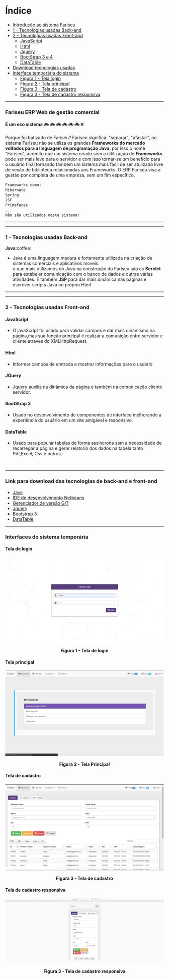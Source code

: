 # Índice
<ul>
  <li>
    <a href="https://github.com/HallefBruno/Fariseu/blob/master/README.md#--fariseu-erp-web-de-gest%C3%A3o-comercial">Introdução ao sistema Fariseu</a>
  </li>
  <li>
    <a href="https://github.com/HallefBruno/Fariseu/blob/master/README.md#1---tecnologias-usadas-back-and"> 1 - Tecnologias usadas Back-and</a>
  </li>
  <li>
    <a href="https://github.com/HallefBruno/Fariseu/blob/master/README.md#2---tecnologias-usadas-front-and"> 2 - Tecnologias usadas Front-and</a>
    <ul>
      <li>
        <a href="https://github.com/HallefBruno/Fariseu/blob/master/README.md#javascript"> JavaScript </a>
      </li>
      <li>
        <a href="https://github.com/HallefBruno/Fariseu/blob/master/README.md#html"> Html </a>
      </li>
      <li>
        <a href="https://github.com/HallefBruno/Fariseu/blob/master/README.md#jquery"> Jquery </a>
      </li>
      <li>
        <a href="https://github.com/HallefBruno/Fariseu/blob/master/README.md#bootstrap-3"> BootStrap 3 e 4 </a>
      </li>
      <li>
        <a href="https://github.com/HallefBruno/Fariseu/blob/master/README.md#datatable"> DataTable </a>
      </li>
    </ul>
  </li>
  <li>
    <a href="https://github.com/HallefBruno/Fariseu/blob/master/README.md#link-para-download-das-tecnologias-de-back-and-e-front-and">Download tecnologias usadas</a>
  </li>
  <li>
    <a href="https://github.com/HallefBruno/Fariseu/blob/master/README.md#interfaces-do-sistema-tempor%C3%A1ria">Interface temporária do sistema</a>
    <ul>
      <li>
        <a href="https://github.com/HallefBruno/Fariseu/blob/master/README.md#tela-de-login">Figura 1 - Tela login</a>
      </li>
      <li>
        <a href="https://github.com/HallefBruno/Fariseu/blob/master/README.md#tela-principal">Figura 2 - Tela principal</a>
      </li>
      <li>
        <a href="https://github.com/HallefBruno/Fariseu/blob/master/README.md#tela-de-cadastro">Figura 3 - Tela de cadastro</a>
      </li>
      <li>
        <a href="https://github.com/HallefBruno/Fariseu/blob/master/README.md#tela-de-cadastro">Figura 3 - Tela de cadastro responsiva</a>
      </li>
    </ul>
  </li>
</ul>

<hr>
<h3>
  Fariseu ERP Web de gestão comercial<br>
  
  #### É um eco sistema :bike: :bike: :bike: :bike: :bike: :bike:  :six_pointed_star:
</h3>
<p>Porque foi batizado de Fariseu? Fariseu significa: "separar", "afastar", no sistema Fariseu não se utiliza os grandes                     <strong>Frameworks do mercado voltados para a linguagem de programação Java</strong>, por isso o nome "Fariseu", acredito que um           sistema criado sem a ultilização de <strong>Frameworks</strong> pode ser mais leve para o servidor e com isso tornar-se um benefício     para o usuário final,tornando também um sistema mais fácil de ser atulizado livre de vesão de biblioteca relacionadas aos Frameworks.
  O ERP Fariseu visa a gestão por completa de uma empresa, sem um fim específico.
</p>

  ```
  Frameworks como:
  Hibernate
  Spring
  JSF
  Primefaces
  ...
  Não são utilizados neste sistema!
  ```
<hr>

<hr>
  <h3>1 - Tecnologias usadas Back-and</h3>
  <b>Java</b>:coffee:
<ul>
  <li>Java é uma linguagem madura e fortemente utilizada na criação de sistemas comerciais e aplicativos moveis.<br>
    o que mais utilizamos do Java na construção do Fariseu são as <b>Servlet</b> para estabeler comunicação com o banco de dados
    e outras várias atividades. E também <b>JSP</b> para dar mais dinâmica nas páginas e escrever scripts Java no próprio Html
  </li>
</ul>
<hr>

<hr>
<h3>2 - Tecnologias usadas Front-and</h3>
<h4>JavaScript</h4>
<ul>
   <li>
     O javaScript foi usado para validar campos e dar mais dinamismo na página,mas sua função principal é realizar a comunição entre        servidor e cliente atraves do XMLHttpRequest.
   </li>
 </ul> 
 
<h4>Html</h4>
<ul>
  <li>
    Informar campos de emtrada e mostrar informações para o usuário
  </li>
</ul>

<h4>JQuery</h4>
<ul>
  <li>
    Jquery auxilia na dinâmica da página e também na comunicação cliente servidor.
  </li>
</ul>

<h4>BootStrap 3</h4>
<ul>
  <li>
    Usado no desenvolvimento de componentes de interface melhorando a experiência do usuário em um site amigável e responsivo.
  </li>
</ul>

<h4>DataTable</h4>
<ul>
  <li>
    Usado para popular tabelas de forma assincrona sem a necessidade de recarregar a página e gerar relatorio dos dados na tabela tanto       Pdf,Excel, Csv e outros.
  </li>
</ul>
<br>
<hr>

### Link para download das tecnologias de back-and e front-and
* [Java](https://www.oracle.com/technetwork/java/javase/downloads/index.html)
* [IDE de desenvolvimento Netbeans](https://netbeans.org/downloads/)
* [Gerenciador de versão GIT](https://git-scm.com/downloads)
* [Jquery](https://jquery.com/download/)
* [Bootstrap 3](https://getbootstrap.com/docs/3.3/getting-started/#download)
* [DataTable](https://datatables.net/download/)
<hr>

### Interfaces do sistema temporária

#### Tela de login
![alt text](https://github.com/HallefBruno/Fariseu/blob/master/src/main/webapp/images/tela_login.PNG)
<p align="center">
  <b>Figura 1 - Tela de login</b>
</p>

#### Tela principal
![alt text](https://github.com/HallefBruno/Fariseu/blob/master/src/main/webapp/images/tela_principal.PNG)
<p align="center">
  <b>Figura 2 - Tela Principal</b>
</p>

#### Tela de cadastro
![alt text](https://github.com/HallefBruno/Fariseu/blob/master/src/main/webapp/images/cad_pessoa.PNG)
<p align="center">
  <b>Figura 3 - Tela de cadastro</b>
</p>

#### Tela de cadastro responsiva
![alt text](https://github.com/HallefBruno/Fariseu/blob/master/src/main/webapp/images/responsivo.PNG)
<p align="center">
  <b>Figura 3 - Tela de cadastro responsiva</b>
</p>

